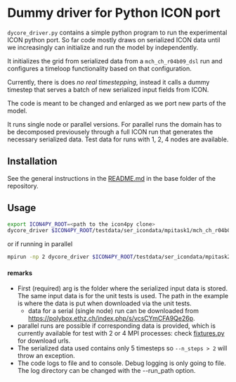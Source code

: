 # Dummy driver for Python ICON port

`dycore_driver.py` contains a simple python program to run the experimental ICON python port. So far code mostly draws on serialized ICON data until we increasingly can initialize and run the model by independently.

It initializes the grid from serialized data from a `mch_ch_r04b09_dsl` run and configures a timeloop functionality based on that configuration.

Currently, there is does _no real timestepping_, instead it calls a dummy timestep that serves a batch of new serialized input fields from ICON.

The code is meant to be changed and enlarged as we port new parts of the model.

It runs single node or parallel versions. For parallel runs the domain has to be decomposed previousely through a full ICON run that generates the necessary serialized data. Test data for runs with 1, 2, 4 nodes are available.

## Installation

See the general instructions in the [README.md](../../README.md) in the base folder of the repository.

## Usage

```bash
export ICON4PY_ROOT=<path to the icon4py clone>
dycore_driver $ICON4PY_ROOT/testdata/ser_icondata/mpitask1/mch_ch_r04b09_dsl/ser_data --n_steps=2 --run_path=/home/magdalena/temp/icon
```

or if running in parallel

```bash
mpirun -np 2 dycore_driver $ICON4PY_ROOT/testdata/ser_icondata/mpitask2/mch_ch_r04b09_dsl/ser_data --mpi=True --n_steps=2 --run_path=/home/magdalena/temp/icon
```

#### remarks

- First (required) arg is the folder where the serialized input data is stored. The same input data is for the unit tests is used. The path in the example is where the data is put when downloaded via the unit tests.
  - data for a serial (single node) run can be downloaded from https://polybox.ethz.ch/index.php/s/vcsCYmCFA9Qe26p.
- parallel runs are possible if corresponding data is provided, which is currently available for test with 2 or 4 MPI processes: check [fixtures.py](../common/src/icon4py/model/common/test_utils/fixtures.py) for download urls.
- The serialized data used contains only 5 timesteps so `--n_steps > 2` will throw an exception.
- The code logs to file and to console. Debug logging is only going to file. The log directory can be changed with the --run_path option.
